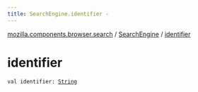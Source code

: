 ```yaml
---
title: SearchEngine.identifier - 
---
```


[mozilla.components.browser.search](../index.html) / [SearchEngine](index.html) / [identifier](./identifier.html)

# identifier

`val identifier: `[`String`](https://kotlinlang.org/api/latest/jvm/stdlib/kotlin/-string/index.html)